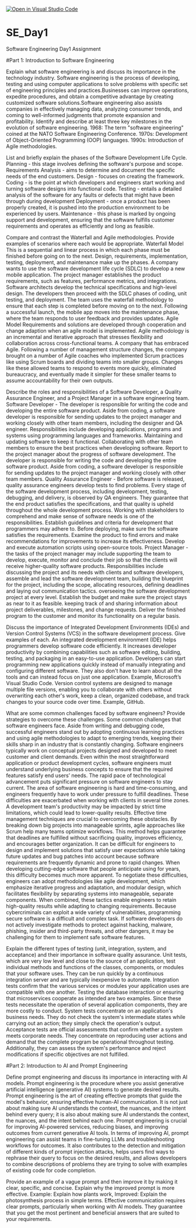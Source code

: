 [![Open in Visual Studio Code](https://classroom.github.com/assets/open-in-vscode-2e0aaae1b6195c2367325f4f02e2d04e9abb55f0b24a779b69b11b9e10269abc.svg)](https://classroom.github.com/online_ide?assignment_repo_id=18344805&assignment_repo_type=AssignmentRepo)
# SE_Day1
Software Engineering Day1 Assignment

#Part 1: Introduction to Software Engineering

Explain what software engineering is and discuss its importance in the technology industry.
Software engineering is the process of developing, testing and using computer applications to solve problems with specific set of engineering principles and practices.Businesses can improve operations, expedite procedures, and obtain a competitive advantage by creating customized software solutions.Software engineering also assists companies in effectively managing data, analyzing consumer trends, and coming to well-informed judgments that promote expansion and profitability.
Identify and describe at least three key milestones in the evolution of software engineering.
1968: The term "software engineering" coined at the NATO Software Engineering Conference.
1970s: Development of Object-Oriented Programming (OOP) languages.
1990s: Introduction of Agile methodologies.

List and briefly explain the phases of the Software Development Life Cycle.
Planning - this stage involves defining the software's purpose and scope.
Requirements Analysis - aims to determine and document the specific needs of the end customers.
Design - focuses on creating the framework.
Coding - is the point at which developers and engineers start working and turning software designs into functional code.
Testing - entails a detailed analysis of the software for any faults or defects that might have been through during development
Deployment - once a product has been properly created, it is pushed into the production environment to be experienced by users.
Maintenance - this phase is marked by ongoing support and development, ensuring that the software fulfills customer requirements and operates as efficiently and long as feasible.

Compare and contrast the Waterfall and Agile methodologies. Provide examples of scenarios where each would be appropriate.
Waterfall  Model
This is a sequential and linear process in which each phase must be finished before going on to the next. Design, requirements, implementation, testing, deployment, and maintenance make up the phases.
A company wants to use the software development life cycle (SDLC) to develop a new mobile application. The project manager establishes the product requirements, such as features, performance metrics, and integrations. Software architects develop the technical specifications and high-level design. The developers then proceed with the SDLC phases of coding, unit testing, and deployment. The team uses the waterfall methodology to ensure that each step is completed before moving on to the next. Following a successful launch, the mobile app moves into the maintenance phase, where the team responds to user feedback and provides updates.
Agile Model Requirements and solutions are developed through cooperation and change adaption when an agile model is implemented. Agile methodology is an incremental and iterative approach that stresses flexibility and collaboration across cross-functional teams.
A company that has embraced Agile. Following a number of management structure changes, the company brought on a number of Agile coaches who implemented Scrum practices like using Scrum boards and dividing teams into smaller groups. Changes like these allowed teams to respond to events more quickly, eliminated bureaucracy, and eventually made it simpler for these smaller teams to assume accountability for their own outputs.

Describe the roles and responsibilities of a Software Developer, a Quality Assurance Engineer, and a Project Manager in a software engineering team.
Software Developer - The developer is responsible for writing the code and developing the entire software product. Aside from coding, a software developer is responsible for sending updates to the project manager and working closely with other team members, including the designer and QA engineer. Responsibilities include developing applications, programs and systems using programming languages and frameworks. Maintaining and updating software to keep it functional. Collaborating with other team members to ensure the best practices when developing software. Report to the project manager about the progress of software development. The developer is responsible for writing the code and developing the entire software product. Aside from coding, a software developer is responsible for sending updates to the project manager and working closely with other team members.
Quality Assurance Engineer - Before software is released, quality assurance engineers develop tests to find problems.  Every stage of the software development process, including development, testing, debugging, and delivery, is observed by QA engineers. They guarantee that the end product satisfies the specifications, and that quality is upheld throughout the whole development process.  Working with stakeholders to comprehend and make sense of software needs is one of the responsibilities. Establish guidelines and criteria for development that programmers may adhere to. Before deploying, make sure the software satisfies the requirements. Examine the product to find errors and make recommendations for improvements to increase its effectiveness. Develop and execute automation scripts using open-source tools.
Project Manager - the tasks of the project manager may include supporting the team to develop, execute, monitor and conclude their job so that the clients will receive higher-quality software products.   Responsibilities include discussing the project and its needs with clients and software developers, assemble and lead the software development team, building the blueprint for the project, including the scope, allocating resources, defining deadlines and laying out communication tactics. overseeing the software development project at every level. Establish the budget and make sure the project stays as near to it as feasible. keeping track of and sharing information about project deliverables, milestones, and change requests. Deliver the finished program to the customer and monitor its functionality on a regular basis.

Discuss the importance of Integrated Development Environments (IDEs) and Version Control Systems (VCS) in the software development process. Give examples of each.
An integrated development environment (IDE) helps programmers develop software code efficiently. It increases developer productivity by combining capabilities such as software editing, building, testing, and packaging in an easy-to-use application. Developers can start programming new applications quickly instead of manually integrating and configuring different software. They also don't have to learn about all the tools and can instead focus on just one application. Example, Microsoft’s Visual Studio Code.
Version control systems are designed to manage multiple file versions, enabling you to collaborate with others without overwriting each other's work, keep a clean, organized codebase, and track changes to your source code over time. Example, GitHub.

What are some common challenges faced by software engineers? Provide strategies to overcome these challenges.
Some common challenges that software engineers face. Aside from writing and debugging code, successful engineers stand out by adopting continuous learning practices and using agile methodologies to adapt to emerging trends, keeping their skills sharp in an industry that is constantly changing. Software engineers typically work on conceptual projects designed and developed to meet customer and client demands. Even within the most straightforward application or product development cycles, software engineers must understand underlying business concepts to ensure that the required features satisfy end users’ needs. The rapid pace of technological advancement puts significant pressure on software engineers to stay current. The area of software engineering is hard and time-consuming, and engineers frequently have to work under pressure to fulfill deadlines. These difficulties are exacerbated when working with clients in several time zones. A development team's productivity may be impacted by strict time limitations, which could lead to lower-quality results. Effective time management techniques are crucial to overcoming these obstacles. By breaking down big projects into manageable sprints, agile approaches like Scrum help many teams optimize workflows. This method helps guarantee that deadlines are fulfilled without sacrificing quality, improves efficiency, and encourages better organization. It can be difficult for engineers to design and implement solutions that satisfy user expectations while taking future updates and bug patches into account because software requirements are frequently dynamic and prone to rapid changes. When developing cutting-edge software that people anticipate using for years, this difficulty becomes much more apparent. To negotiate these difficulties, engineers can adopt methodologies like agile development, which emphasize iterative progress and adaptation, and modular design, which facilitates flexibility by separating systems into manageable, separate components. When combined, these tactics enable engineers to retain high-quality results while adapting to changing requirements.  Because cybercriminals can exploit a wide variety of vulnerabilities, programming secure software is a difficult and complex task. If software developers do not actively investigate methods to protect against hacking, malware, phishing, insider and third-party threats, and other dangers, it may be challenging for them to implement safe software features.

Explain the different types of testing (unit, integration, system, and acceptance) and their importance in software quality assurance.
Unit tests, which are very low level and close to the source of an application, test individual methods and functions of the classes, components, or modules that your software uses. They can be run quickly by a continuous integration server and are typically inexpensive to automate.
Integration tests confirm that the various services or modules your application uses are compatible with one another. Testing the database interaction or ensuring that microservices cooperate as intended are two examples. Since these tests necessitate the operation of several application components, they are more costly to conduct.
System tests concentrate on an application's business needs. They do not check the system's intermediate states while carrying out an action; they simply check the operation's output.
Acceptance tests are official assessments that confirm whether a system meets corporate needs. They concentrate on reproducing user actions and demand that the complete program be operational throughout testing. Additionally, they can assess the system's performance and reject modifications if specific objectives are not fulfilled.

#Part 2: Introduction to AI and Prompt Engineering

Define prompt engineering and discuss its importance in interacting with AI models.
Prompt engineering is the procedure where you assist generative artificial intelligence (generative AI) systems to generate desired results.
Prompt engineering is the art of creating effective prompts that guide the model's behavior, ensuring effective human-AI communication. It is not just about making sure AI understands the context, the nuances, and the intent behind every query; it is also about making sure AI understands the context, the nuances, and the intent behind each one. Prompt engineering is crucial for improving AI-powered services, reducing biases, and improving outcomes from current generative AI tools. In terms of improving AI, prompt engineering can assist teams in fine-tuning LLMs and troubleshooting workflows for outcomes. It also contributes to the detection and mitigation of different kinds of prompt injection attacks, helps users find ways to rephrase their query to focus on the desired results, and allows developers to combine descriptions of problems they are trying to solve with examples of existing code for code completion.

Provide an example of a vague prompt and then improve it by making it clear, specific, and concise. Explain why the improved prompt is more effective.
Example: Explain how plants work,
Improved: Explain the photosynthesis process in simple terms.
Effective communication requires clear prompts, particularly when working with AI models. They guarantee that you get the most pertinent and beneficial answers that are suited to your requirements.

